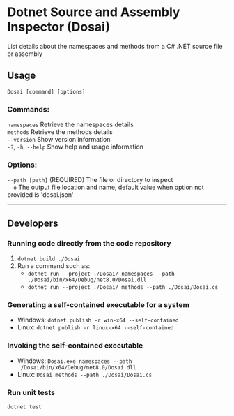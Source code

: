 # Dotnet Source and Assembly Inspector (Dosai)

List details about the namespaces and methods from a C# .NET source file or assembly  

## Usage
`Dosai [command] [options]`  

### Commands:
`namespaces`          Retrieve the namespaces details  
`methods`             Retrieve the methods details  
`--version`           Show version information  
`-?`, `-h`, `--help`  Show help and usage information  

### Options:
`--path [path]` (REQUIRED)  The file or directory to inspect  
`--o`           The output file location and name, default value when option not provided is 'dosai.json'  

---

## Developers

### Running code directly from the code repository
1. `dotnet build ./Dosai`
2. Run a command such as:
   * `dotnet run --project ./Dosai/ namespaces --path ./Dosai/bin/x64/Debug/net8.0/Dosai.dll`
   * `dotnet run --project ./Dosai/ methods --path ./Dosai/Dosai.cs`

### Generating a self-contained executable for a system
* Windows: `dotnet publish -r win-x64 --self-contained`
* Linux: `dotnet publish -r linux-x64 --self-contained`

### Invoking the self-contained executable
* Windows: `Dosai.exe namespaces --path ./Dosai/bin/x64/Debug/net8.0/Dosai.dll`
* Linux: `Dosai methods --path ./Dosai/Dosai.cs`

### Run unit tests
`dotnet test`